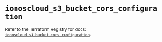 # `ionoscloud_s3_bucket_cors_configuration`

Refer to the Terraform Registry for docs: [`ionoscloud_s3_bucket_cors_configuration`](https://registry.terraform.io/providers/ionos-cloud/ionoscloud/6.7.16/docs/resources/s3_bucket_cors_configuration).
